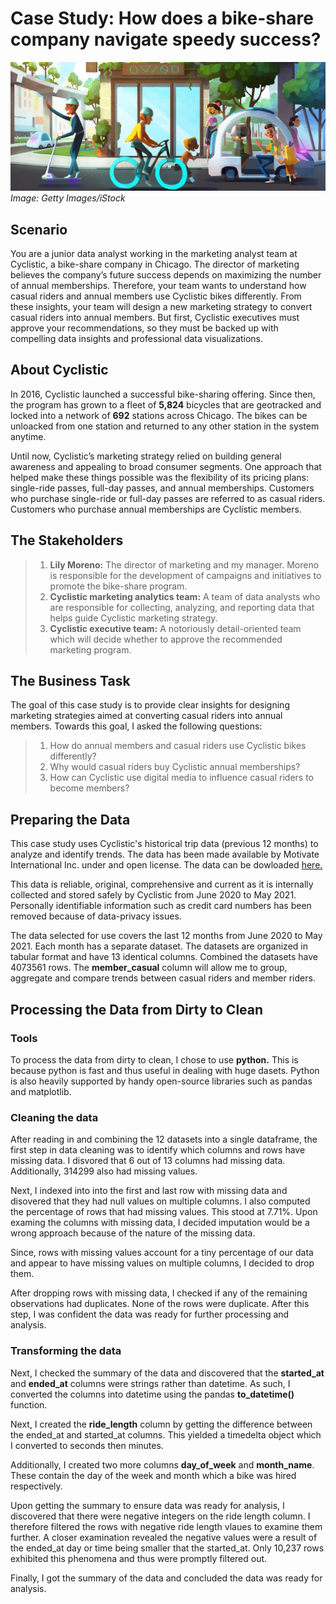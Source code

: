 # **Case Study: How does a bike-share company navigate speedy success?**

![people_riding_a_bike](./images/bike.jpg)
*Image: Getty Images/iStock*

## Scenario 

You are a junior data analyst working in the marketing analyst team at Cyclistic, a bike-share company in Chicago. The director of
marketing believes the company’s future success depends on maximizing the number of annual memberships. Therefore, your
team wants to understand how casual riders and annual members use Cyclistic bikes differently. From these insights, your team
will design a new marketing strategy to convert casual riders into annual members. But first, Cyclistic executives must approve
your recommendations, so they must be backed up with compelling data insights and professional data visualizations.

## About Cyclistic 

In 2016, Cyclistic launched a successful bike-sharing offering. Since then, the program has grown to a fleet of **5,824** bicycles that are geotracked and locked into a network of **692** stations across Chicago. The bikes can be unloacked from one station and returned to any other station in the system anytime. 

Until now, Cyclistic’s marketing strategy relied on building general awareness and appealing to broad consumer segments. One approach that helped make these things possible was the flexibility of its pricing plans: single-ride passes, full-day passes, and annual memberships. Customers who purchase single-ride or full-day passes are referred to as casual riders. Customers who purchase annual memberships are Cyclistic members.

## The Stakeholders 

> 1. **Lily Moreno:** The director of marketing and my manager. Moreno is responsible for the development of campaigns and initiatives to promote the bike-share program. 
> 2. **Cyclistic marketing analytics team:** A team of data analysts who are responsible for collecting, analyzing, and reporting data that helps guide Cyclistic marketing strategy. 
> 3. **Cyclistic executive team:** A notoriously detail-oriented team which will decide whether to approve the recommended marketing program.

## The Business Task

The goal of this case study is to provide clear insights for designing marketing strategies aimed at converting casual riders into annual members. Towards this goal, I asked the following questions:

> 1. How do annual members and casual riders use Cyclistic bikes differently?
> 2. Why would casual riders buy Cyclistic annual memberships?
> 3. How can Cyclistic use digital media to influence casual riders to become members? 

## Preparing the Data 

This case study uses Cyclistic's historical trip data (previous 12 months) to analyze and identify trends. The data has been made available by Motivate International Inc. under and open license. The data can be dowloaded [here.](https://divvy-tripdata.s3.amazonaws.com/index.html)

This data is reliable, original, comprehensive and current as it is internally collected and stored safely by Cyclistic from June 2020 to May 2021. Personally identifiable information  such as credit card numbers has been removed because of data-privacy issues.

The data selected for use covers the last 12 months from June 2020 to May 2021. Each month has a separate dataset. The datasets are organized in tabular format and have 13 identical columns. Combined the datasets have 4073561 rows. The **member_casual** column will allow me to group, aggregate and compare trends between casual riders and member riders. 

## Processing the Data from Dirty to Clean

### Tools
To process the data from dirty to clean, I chose to use **python.** This is because python is fast and thus useful in dealing with huge dasets. Python is also heavily supported by handy open-source libraries such as pandas and matplotlib. 

### Cleaning the data

After reading in and combining the 12 datasets into a single dataframe, the first step in data cleaning was to identify which columns and rows have missing data. I disvored that 6 out of 13 columns had missing data. Additionally, 314299 also had missing values. 

Next, I indexed into into the first and last row with missing data and disovered that they had null values on multiple columns. I also computed the percentage of rows that had missing values. This stood at 7.71%. Upon examing the columns with missing data, I decided imputation would be a wrong approach because of the nature of the missing data. 

Since, rows with missing values account for a tiny percentage of our data and appear to have missing values on multiple columns, I decided to drop them. 

After dropping rows with missing data, I checked if any of the remaining observations had duplicates. None of the rows were duplicate. After this step, I was confident the data was ready for further processing and analysis. 

### Transforming the data

Next, I checked the summary of the data and discovered that the **started_at** and **ended_at** columns were strings rather than datetime. As such, I converted the columns into datetime using the pandas **to_datetime()** function.

Next, I created the **ride_length** column by getting the difference between the ended_at and started_at columns. This yielded a timedelta object which I converted to seconds then minutes. 

Additionally, I created two more columns **day_of_week** and **month_name**. These contain the day of the week and month which a bike was hired respectively. 

Upon getting the summary to ensure data was ready for analysis, I discovered that there were negative integers on the ride length column. I therefore filtered the rows with negative ride length vlaues to examine them further. A closer examination revealed the negative values were a result of the ended_at day or time being smaller that the started_at. Only 10,237 rows exhibited this phenomena and thus were promptly filtered out. 

Finally, I got the summary of the data and concluded the data was ready for analysis. 

